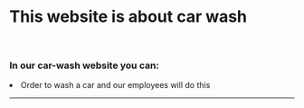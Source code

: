 # This website is about car wash
<br>  
<h3>In our car-wash website you can:</h3>
<li>Order to wash a car and our employees will do this</li>
<hr>